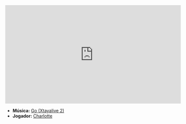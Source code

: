 <iframe width="560" height="315" src="https://www.youtube.com/embed/JlBjpBR3VkU?si=vz0pEIaLav_5CIOP" title="YouTube video player" frameborder="0" allow="accelerometer; autoplay; clipboard-write; encrypted-media; gyroscope; picture-in-picture; web-share" referrerpolicy="strict-origin-when-cross-origin" allowfullscreen></iframe>

- **Música:** [Go (Xtayalive 2)](Go%20(Xtayalive%202).md)
- **Jogador:** [Charlotte](content/Jogadores/Charlotte.md)